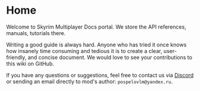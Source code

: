 # Home

Welcome to Skyrim Multiplayer Docs portal. We store the API references, manuals, tutorials there.

Writing a good guide is always hard. Anyone who has tried it once knows how insanely time consuming and tedious it is to create a clear, user-friendly, and concise document. We would love to see your contributions to this wiki on GitHub.

If you have any questions or suggestions, feel free to contact us via [Discord](https://discord.gg/VK9zNfnZug) or sending an email directly to mod's author: `pospelovlm@yandex.ru`.
